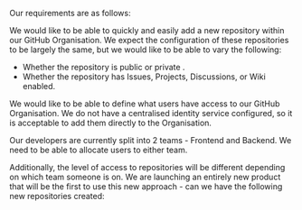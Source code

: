 Our requirements are as follows:

We would like to be able to quickly and easily add a new repository within our GitHub Organisation. We expect the configuration of these
repositories to be largely the same, but we would like to be able to vary the following:
- Whether the repository is public or private .
- Whether the repository has Issues, Projects, Discussions, or Wiki enabled.

We would like to be able to define what users have access to our GitHub Organisation. We do not have a centralised identity service
configured, so it is acceptable to add them directly to the Organisation.

Our developers are currently split into 2 teams - Frontend and Backend. We need to be able to allocate users to either team.

Additionally, the level of access to repositories will be different depending on which team someone is on.
We are launching an entirely new product that will be the first to use this new approach - can we have the following new repositories
created:
